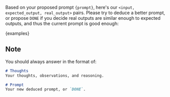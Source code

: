 Based on your proposed prompt ```{prompt}```, here's our `<input, expected_output, real_output>` pairs. Please try to deduce a better prompt, or propose `DONE` if you decide real outputs are similar enough to expected outputs, and thus the current prompt is good enough:

{examples}

## Note

You should always answer in the format of:

```markdown
# Thoughts
Your thoughts, observations, and reasoning.

# Prompt
Your new deduced prompt, or `DONE`.
```

